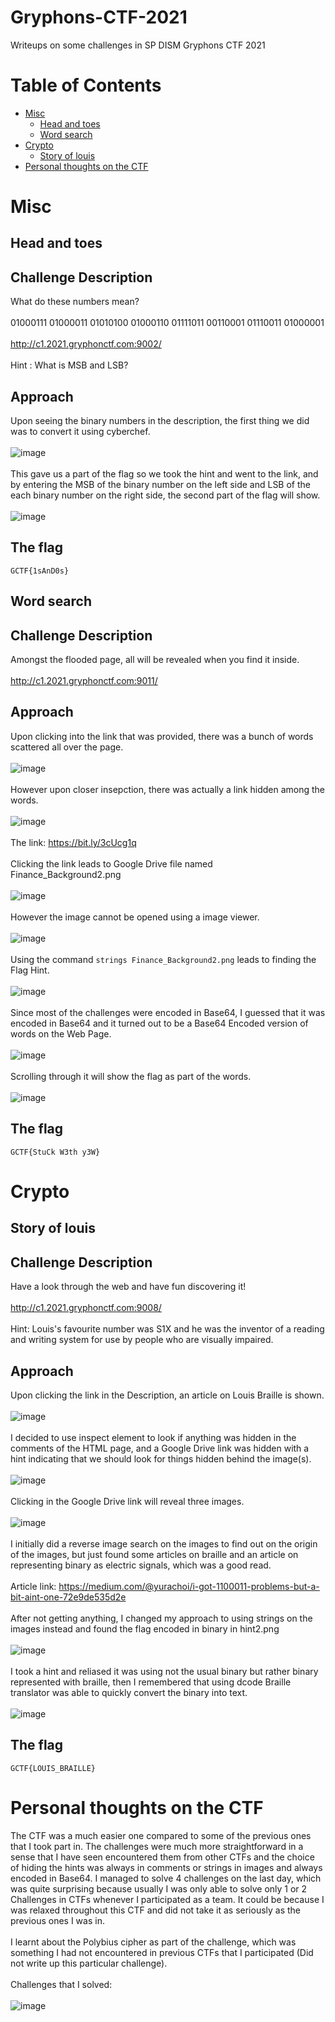 # Gryphons-CTF-2021
Writeups on some challenges in SP DISM Gryphons CTF 2021
# Table of Contents
* [Misc](https://github.com/ZYChua02/Gryphons-CTF-2021#misc)
  * [Head and toes](https://github.com/ZYChua02/Gryphons-CTF-2021#head-and-toes)
  * [Word search](https://github.com/ZYChua02/Gryphons-CTF-2021#word-search)
* [Crypto](https://github.com/ZYChua02/Gryphons-CTF-2021#crypto)
  * [Story of louis](https://github.com/ZYChua02/Gryphons-CTF-2021#story-of-louis)
* [Personal thoughts on the CTF](https://github.com/ZYChua02/Gryphons-CTF-2021#personal-thoughts-on-the-ctf)
# Misc
## Head and toes
## Challenge Description
What do these numbers mean?
</br>
</br>
01000111 01000011 01010100 01000110 01111011 00110001 01110011 01000001
</br>
</br>
http://c1.2021.gryphonctf.com:9002/
</br>
</br>
Hint : What is MSB and LSB?
## Approach
Upon seeing the binary numbers in the description, the first thing we did was to convert it using cyberchef.
</br>
</br>
![image](https://user-images.githubusercontent.com/65858555/136686261-b49c291a-0f1b-42b4-90a2-6322b77b6f56.png)
</br>
</br>
This gave us a part of the flag so we took the hint and went to the link, and by entering the MSB of the binary number on the left side and LSB of the each binary number on the right side, the second part of the flag will show.
</br>
</br>
![image](https://user-images.githubusercontent.com/65858555/136686374-7587e4dc-5ade-4996-b630-61be8e18cf82.png)
## The flag
`GCTF{1sAnD0s}`
## Word search
## Challenge Description
Amongst the flooded page, all will be revealed when you find it inside.
</br>
</br>
http://c1.2021.gryphonctf.com:9011/
## Approach
Upon clicking into the link that was provided, there was a bunch of words scattered all over the page.
</br>
</br>
![image](https://user-images.githubusercontent.com/65858555/136686554-785eddfd-b50b-4906-8b0f-5114e4a69645.png)
</br>
</br>
However upon closer insepction, there was actually a link hidden among the words.
</br>
</br>
![image](https://user-images.githubusercontent.com/65858555/136686601-d741d19a-7d9b-424f-b7e0-2406b0fa3c55.png)
</br>
</br>
The link: https://bit.ly/3cUcg1q
</br>
</br>
Clicking the link leads to Google Drive file named Finance_Background2.png
</br>
</br>
![image](https://user-images.githubusercontent.com/65858555/136686664-bff4be28-9569-4a7a-9c4f-b1e38d28af66.png)
</br>
</br>
However the image cannot be opened using a image viewer.
</br>
</br>
![image](https://user-images.githubusercontent.com/65858555/136686735-65c17858-878d-4d0d-922d-1ef3a8c6a774.png)
</br>
</br>
Using the command ```strings Finance_Background2.png``` leads to finding the Flag Hint.
</br>
</br>
![image](https://user-images.githubusercontent.com/65858555/136686824-ebeec1b8-5f97-4ffe-959b-1635576701e8.png)
</br>
</br>
Since most of the challenges were encoded in Base64, I guessed that it was encoded in Base64 and it turned out to be a Base64 Encoded version of words on the Web Page.
</br>
</br>
![image](https://user-images.githubusercontent.com/65858555/136686962-361e8c40-262e-4d2b-bc11-a6c1a3b0613f.png)
</br>
</br>
Scrolling through it will show the flag as part of the words.
</br>
</br>
![image](https://user-images.githubusercontent.com/65858555/136687001-6edab9c1-1765-4707-9401-675b2af9a6a9.png)
## The flag
`GCTF{StuCk W3th y3W}`
# Crypto
## Story of louis
## Challenge Description
Have a look through the web and have fun discovering it!
</br>
</br>
http://c1.2021.gryphonctf.com:9008/
</br>
</br>
Hint: Louis's favourite number was S1X and he was the inventor of a reading and writing system for use by people who are visually impaired.
## Approach
Upon clicking the link in the Description, an article on Louis Braille is shown.
</br>
</br>
![image](https://user-images.githubusercontent.com/65858555/136687657-5b4fc726-3237-49bb-bb65-e5a05c908533.png)
</br>
</br>
I decided to use inspect element to look if anything was hidden in the comments of the HTML page, and a Google Drive link was hidden with a hint indicating that we should look for things hidden behind the image(s).
</br>
</br>
![image](https://user-images.githubusercontent.com/65858555/136687769-5ab6d7af-aa22-49b3-998c-e845f389a208.png)
</br>
</br>
Clicking in the Google Drive link will reveal three images.
</br>
</br>
![image](https://user-images.githubusercontent.com/65858555/136687860-0ed985d4-8d38-408f-8242-b3b3c336a007.png)
</br>
</br>
I initially did a reverse image search on the images to find out on the origin of the images, but just found some articles on braille and an article on representing binary as electric signals, which was a good read. 
</br>
</br>
Article link: https://medium.com/@yurachoi/i-got-1100011-problems-but-a-bit-aint-one-72e9de535d2e
</br>
</br>
After not getting anything, I changed my approach to using strings on the images instead and found the flag encoded in binary in hint2.png
</br>
</br>
![image](https://user-images.githubusercontent.com/65858555/136688058-3de1a708-9d6c-4596-9dfd-7ccf4d26bd55.png)
</br>
</br>
I took a hint and reliased it was using not the usual binary but rather binary represented with braille, then I remembered that using dcode Braille translator was able to quickly convert the binary into text.
</br>
</br>
![image](https://user-images.githubusercontent.com/65858555/136688197-6ff73b86-c2f0-4532-a86d-70b7a33d76f0.png)
## The flag
`GCTF{LOUIS_BRAILLE}`
# Personal thoughts on the CTF
The CTF was a much easier one compared to some of the previous ones that I took part in. The challenges were much more straightforward in a sense that I have seen encountered them from other CTFs and the choice of hiding the hints was always in comments or strings in images and always encoded in Base64. I managed to solve 4 challenges on the last day, which was quite surprising because usually I was only able to solve only 1 or 2 Challenges in CTFs whenever I participated as a team. It could be because I was relaxed throughout this CTF and did not take it as seriously as the previous ones I was in.
</br>
</br>
I learnt about the Polybius cipher as part of the challenge, which was something I had not encountered in previous CTFs that I participated (Did not write up this particular challenge).
</br>
</br>
Challenges that I solved:
</br>
</br>
![image](https://user-images.githubusercontent.com/65858555/136689030-075bd4f6-a5b0-46a1-8d41-6d173d6d0b14.png)























